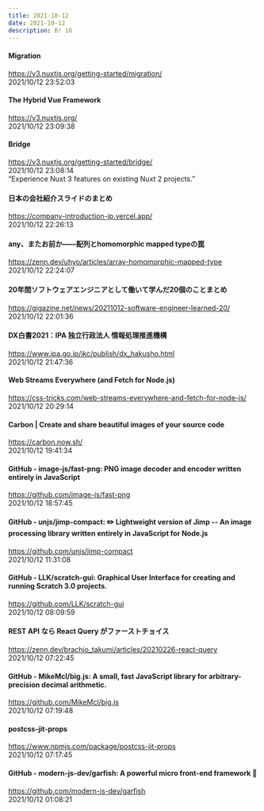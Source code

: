 ```yaml
---
title: 2021-10-12
date: 2021-10-12
description: B! 16
---
```


#### Migration
https://v3.nuxtjs.org/getting-started/migration/<br>
2021/10/12 23:52:03<br>


#### The Hybrid Vue Framework
https://v3.nuxtjs.org/<br>
2021/10/12 23:09:38<br>


#### Bridge
https://v3.nuxtjs.org/getting-started/bridge/<br>
2021/10/12 23:08:14<br>
“Experience Nuxt 3 features on existing Nuxt 2 projects.”


#### 日本の会社紹介スライドのまとめ
https://company-introduction-jp.vercel.app/<br>
2021/10/12 22:26:13<br>


#### any、またお前か——配列とhomomorphic mapped typeの罠
https://zenn.dev/uhyo/articles/array-homomorphic-mapped-type<br>
2021/10/12 22:24:07<br>


#### 20年間ソフトウェアエンジニアとして働いて学んだ20個のことまとめ
https://gigazine.net/news/20211012-software-engineer-learned-20/<br>
2021/10/12 22:01:36<br>


#### DX白書2021：IPA 独立行政法人 情報処理推進機構
https://www.ipa.go.jp/ikc/publish/dx_hakusho.html<br>
2021/10/12 21:47:36<br>


#### Web Streams Everywhere (and Fetch for Node.js)
https://css-tricks.com/web-streams-everywhere-and-fetch-for-node-js/<br>
2021/10/12 20:29:14<br>


#### Carbon | Create and share beautiful images of your source code
https://carbon.now.sh/<br>
2021/10/12 19:41:34<br>


#### GitHub - image-js/fast-png: PNG image decoder and encoder written entirely in JavaScript
https://github.com/image-js/fast-png<br>
2021/10/12 18:57:45<br>


#### GitHub - unjs/jimp-compact: ✏️ Lightweight version of Jimp -- An image processing library written entirely in JavaScript for Node.js
https://github.com/unjs/jimp-compact<br>
2021/10/12 11:31:08<br>


#### GitHub - LLK/scratch-gui: Graphical User Interface for creating and running Scratch 3.0 projects.
https://github.com/LLK/scratch-gui<br>
2021/10/12 08:09:59<br>


#### REST API なら React Query がファーストチョイス
https://zenn.dev/brachio_takumi/articles/20210226-react-query<br>
2021/10/12 07:22:45<br>


#### GitHub - MikeMcl/big.js: A small, fast JavaScript library for arbitrary-precision decimal arithmetic.
https://github.com/MikeMcl/big.js<br>
2021/10/12 07:19:48<br>


#### postcss-jit-props
https://www.npmjs.com/package/postcss-jit-props<br>
2021/10/12 07:17:45<br>


#### GitHub - modern-js-dev/garfish: A powerful micro front-end framework 🚚
https://github.com/modern-js-dev/garfish<br>
2021/10/12 01:08:21<br>


